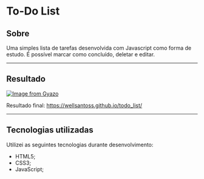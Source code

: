 # To-Do List

## Sobre
Uma simples lista de tarefas desenvolvida com Javascript como forma de estudo. É possível marcar como concluído, deletar e editar.

---

## Resultado
[![Image from Gyazo](https://i.gyazo.com/e92a23e3a41f9ffcf7334935e54f5565.gif)](https://gyazo.com/e92a23e3a41f9ffcf7334935e54f5565)

Resultado final: https://wellsantoss.github.io/todo_list/

---

## Tecnologias utilizadas
Utilizei as seguintes tecnologias durante desenvolvimento:
- HTML5;
- CSS3;
- JavaScript;
